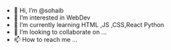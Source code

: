 - 👋 Hi, I’m @sohaib
- 👀 I’m interested in WebDev
- 🌱 I’m currently learning HTML  ,JS ,CSS,React Python
- 💞️ I’m looking to collaborate on ...
- 📫 How to reach me ...

<!---
sohaibsabti/sohaibsabti is a ✨ special ✨ repository because its `README.md` (this file) appears on your GitHub profile.
You can click the Preview link to take a look at your changes.
--->
